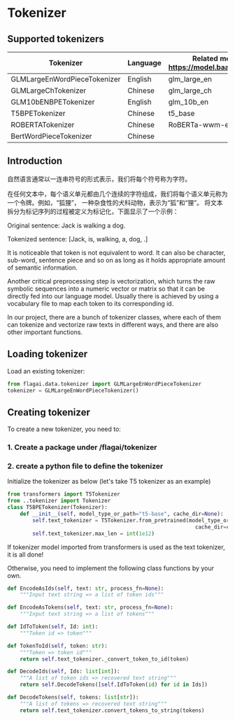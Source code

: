 # Tokenizer

## Supported tokenizers
| Tokenizer                    | Language | Related model (see https://model.baai.ac.cn/models) |
|------------------------------|----------|-----------------------------------------------------|
| GLMLargeEnWordPieceTokenizer | English  | glm_large_en                                        |
| GLMLargeChTokenizer          | Chinese  | glm_large_ch                                        |
| GLM10bENBPETokenizer         | English  | glm_10b_en                                          |
| T5BPETokenizer               | Chinese  | t5_base                                             |
| ROBERTATokenizer             | Chinese  | RoBERTa-wwm-ext                                     |
| BertWordPieceTokenizer       | Chinese  |                                                     |

## Introduction

自然语言通常以一连串符号的形式表示，我们将每个符号称为字符。

在任何文本中，每个语义单元都由几个连续的字符组成，我们将每个语义单元称为一个令牌。例如，“狐狸”，
一种杂食性的犬科动物，表示为“狐”和“狸”。
将文本拆分为标记序列的过程被定义为标记化，下面显示了一个示例：


Original sentence:                   Jack is walking a dog.

Tokenized sentence:    [Jack,   is,   walking,   a,   dog,    .]

It is noticeable that token is not equivalent to word. It can also be character, sub-word, sentence piece and so on as long as it holds appropriate amount of semantic information.

Another critical preprocessing step is vectorization,  which turns the raw symbolic sequences into a numeric vector or matrix so that it can be directly fed into our language model. Usually there is achieved by using a vocabulary file to map each token to its corresponding id.

In our project, there are a bunch of tokenizer classes, where each of them can tokenize and vectorize raw texts in different ways, and there are also other important functions.

## Loading tokenizer
Load an existing tokenizer:
```python
from flagai.data.tokenizer import GLMLargeEnWordPieceTokenizer
tokenizer = GLMLargeEnWordPieceTokenizer()
```

## Creating tokenizer
To create a new tokenizer, you need to:
### 1. Create a package under /flagai/tokenizer

### 2. create a python file to define the tokenizer

Initialize the tokenizer as below (let's take T5 tokenizer as an example)

```python
from transformers import T5Tokenizer
from ..tokenizer import Tokenizer
class T5BPETokenizer(Tokenizer):
    def __init__(self, model_type_or_path="t5-base", cache_dir=None):
        self.text_tokenizer = T5Tokenizer.from_pretrained(model_type_or_path,
                                                            cache_dir=cache_dir)
        self.text_tokenizer.max_len = int(1e12)
```
If tokenizer model imported from transformers is used as the text tokenizer, it is all done!

Otherwise, you need to implement the following class functions by your own.


```python
def EncodeAsIds(self, text: str, process_fn=None):
    """Input text string => a list of token ids"""

def EncodeAsTokens(self, text: str, process_fn=None):
    """Input text string => a list of tokens"""

def IdToToken(self, Id: int):
    """Token id => token"""

def TokenToId(self, token: str):
    """Token => token id"""
    return self.text_tokenizer._convert_token_to_id(token)

def DecodeIds(self, Ids: list[int]):
    """A list of token ids => recovered text string"""
    return self.DecodeTokens([self.IdToToken(id) for id in Ids])

def DecodeTokens(self, tokens: list[str]):
    """A list of tokens => recovered text string"""
    return self.text_tokenizer.convert_tokens_to_string(tokens)
```
